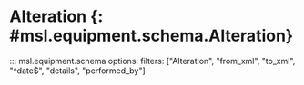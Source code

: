 # Alteration {: #msl.equipment.schema.Alteration}
::: msl.equipment.schema
    options:
        filters: ["Alteration", "from_xml", "to_xml", "^date$", "details", "performed_by"]

